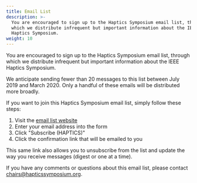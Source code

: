 ```yaml
---
title: Email List
description: >-
  You are encouraged to sign up to the Haptics Symposium email list, through
  which we distribute infrequent but important information about the IEEE
  Haptics Symposium.
weight: 10
---
```

You are encouraged to sign up to the Haptics Symposium email list, through which we distribute infrequent but important information about the IEEE Haptics Symposium.

We anticipate sending fewer than 20 messages to this list between July 2019 and March 2020.  Only a handful of these emails will be distributed more broadly.

If you want to join this Haptics Symposium email list, simply follow these steps:

1. Visit the [email list website](https://listserv.ieee.org/cgi-bin/wa?SUBED1=haptics&A=1)
2. Enter your email address into the form
3. Click "Subscribe (HAPTICS)"
4. Click the confirmation link that will be emailed to you

This same link also allows you to unsubscribe from the list and update the way you receive messages (digest or one at a time).

If you have any comments or questions about this email list, please contact [chairs@hapticssymposium.org](chairs@hapticssymposium.org).
